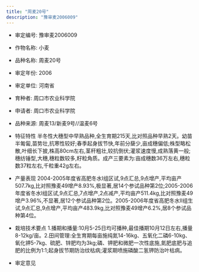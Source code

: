 ```yaml
---
title: "周麦20号"
description: "豫审麦2006009"
---
```

* 审定编号:  豫审麦2006009

*  作物名称:  小麦

*  品种名称:  周麦20号

*  审定年份:  2006

*  审定单位:  河南省

* 育种者:  周口市农业科学院

*  申请者:  周口市农业科学院

*  品种来源:  周麦13/新麦9号//温麦6号

*  特征特性
半冬性大穗型中早熟品种,全生育期215天,比对照品种早熟2天。幼苗半匍匐,苗势壮,抗寒性较好;春季起身拔节快,年前分蘖少,亩成穗偏低;株型略松散,叶细长下披,株高80cm左右,茎秆粗壮,较抗倒伏;灌浆速度慢,成熟落黄一般;穗纺锤型,大穗,穗粒数较多,籽粒角质。成产三要素为:亩成穗数36万左右,穗粒数37粒左右,千粒重42g左右。

*  产量表现
2004-2005年度省高肥冬水Ⅰ组区试,9点汇总,9点增产,平均亩产507.7kg,比对照豫麦49增产8.93%,极显著,居14个参试品种第2位;2005-2006年度省冬水Ⅰ组区试,9点汇总,7点增产,2点减产,平均亩产511.4kg,比对照豫麦49增产3.96%,不显著,居12个参试品种第2位。2005-2006年度省高肥冬水Ⅱ组生试,9点汇总,9点增产,平均亩产483.9kg,比对照豫麦49增产6.2%,居8个参试品种第4位。

*  栽培技术要点
1.播期和播量:10月5-25日均可播种,最佳播期10月12日左右,播量8-12kg/亩。2.田间管理:全生育期每亩施纯氮14-16kg、五氧化二磷6-10kg、氧化钾5-7kg、硫肥、锌肥均为3kg;磷、钾肥和微肥一次性底施,氮肥底肥与追肥的比例为1:1;起身拔节期防治纹枯病;灌浆期喷施磷酸二氢钾防治叶枯病。

*  审定意见

